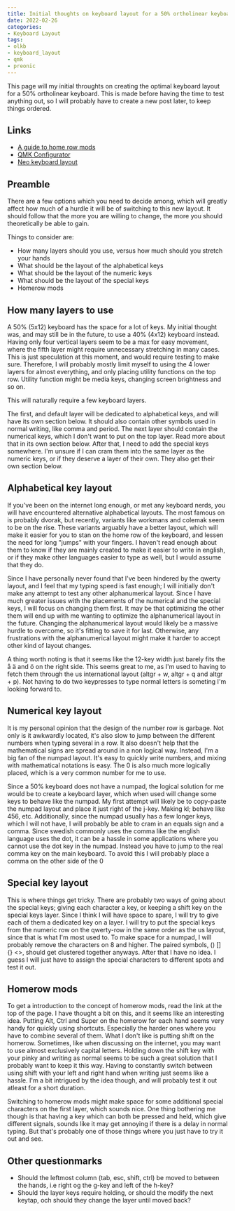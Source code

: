 ```yaml
---
title: Initial thoughts on keyboard layout for a 50% ortholinear keyboard
date: 2022-02-26
categories:
- Keyboard Layout
tags:
- olkb
- keyboard_layout
- qmk
- preonic
---
```

This page will my initial throughts on creating the optimal keyboard layout for a 50% ortholinear keyboard. 
This is made before having the time to test anything out, so I will probably have to create a new post later, to keep things ordered.

## Links
* [A guide to home row mods](https://precondition.github.io/home-row-mods)
* [QMK Configurator](https://config.qmk.fm/)
* [Neo keyboard layout](https://neo-layout.org)

## Preamble
There are a few options which you need to decide among, which will greatly affect how much of a hurdle it will be of switching to this new layout.
It should follow that the more you are willing to change, the more you should theoretically be able to gain.

Things to consider are:
* How many layers should you use, versus how much should you stretch your hands
* What should be the layout of the alphabetical keys
* What should be the layout of the numeric keys
* What should be the layout of the special keys
* Homerow mods

## How many layers to use
A 50% (5x12) keyboard has the space for a lot of keys. My initial thought was, and may still be in the future, to use a 40% (4x12) keyboard instead.
Having only four vertical layers seem to be a max for easy movement, where the fifth layer might require unnecessary stretching in many cases.
This is just speculation at this moment, and would require testing to make sure. Therefore, I will probably mostly limit myself to using the 
4 lower layers for almost everything, and only placing utility functions on the top row. 
Utility function might be media keys, changing screen brightness and so on.

This will naturally require a few keyboard layers.

The first, and default layer will be dedicated to alphabetical keys, and will have its own section below. 
It should also contain other symbols used in normal writing, like comma and period.
The next layer should contain the numerical keys, which I don't want to put on the top layer. Read more about that in its own section below.
After that, I need to add the special keys somewhere. I'm unsure if I can cram them into the same layer as the numeric keys, 
or if they deserve a layer of their own. They also get their own section below.

## Alphabetical key layout
If you've been on the internet long enough, or met any keyboard nerds, you will have encountered alternative alphabetical layouts.
The most famous on is probably dvorak, but recently, variants like workmans and colemak seem to be on the rise.
These variants arguably have a better layout, which will make it easier for you to stan on the home row of the keyboard,
and lessen the need for long "jumps" with your fingers. I haven't read enough about them to know if they are mainly created to make
it easier to write in english, or if they make other languages easier to type as well, but I would assume that they do.

Since I have personally never found that I've been hindered by the qwerty layout, and I feel that my typing speed is fast enough;
I will initially don't make any attempt to test any other alphanumerical layout. 
Since I have much greater issues with the placements of the numerical and the special keys, I will focus on changing them first.
It may be that optimizing the other them will end up with me wanting to optimize the alphanumerical layout in the future.
Changing the alphanumerical layout would likely be a massive hurdle to overcome, so it's fitting to save it for last. 
Otherwise, any frustrations with the alphanumerical layout might make it harder to accept other kind of layout changes.

A thing worth noting is that it seems like the 12-key width just barely fits the å ä and ö on the right side.
This seems great to me, as I'm used to having to fetch them through the us international layout (altgr + w, altgr + q and altgr + p).
Not having to do two keypresses to type normal letters is someting I'm looking forward to.

## Numerical key layout
It is my personal opinion that the design of the number row is garbage. 
Not only is it awkwardly located, it's also slow to jump between the different numbers when typing several in a row.
It also doesn't help that the mathematical signs are spread around in a non logical way.
Instead, I'm a big fan of the numpad layout. It's easy to quickly write numbers, and mixing with mathematical notations is easy.
The 0 is also much more logically placed, which is a very common number for me to use.

Since a 50% keyboard does not have a numpad, the logical solution for me would be to create a keyboard layer, 
which when used will change some keys to behave like the numpad. My first attempt will likely be to copy-paste the numpad layout
and place it just right of the j-key. Making kl; behave like 456, etc. Additionally, since the numpad usually has a few longer keys, 
which I will not have, I will probably be able to cram in an equals sign and a comma. 
Since swedish commonly uses the comma like the english language uses the dot, it can be a hassle in some applications where you cannot use the dot key
in the numpad. Instead you have to jump to the real comma key on the main keyboard. To avoid this I will probably place a comma on the other side of the 0

## Special key layout
This is where things get tricky. There are probably two ways of going about the special keys; giving each character a key, or keeping a shift key on the 
special keys layer. Since I think I will have space to spare, I will try to give each of them a dedicated key on a layer.
I will try to put the special keys from the numeric row on the qwerty-row in the same order as the us layout, since that is what I'm most used to.
To make space for a numpad, I will probably remove the characters on 8 and higher. The paired symbols, () [] {} <>, should get clustered together anyways.
After that I have no idea. I guess I will just have to assign the special characters to different spots and test it out.

## Homerow mods
To get a introduction to the concept of homerow mods, read the link at the top of the page.
I have thought a bit on this, and it seems like an interesting idea. Putting Alt, Ctrl and Super on the homerow for each hand seems very handy
for quickly using shortcuts. Especially the harder ones where you have to combine several of them. What I don't like is putting shift on the homerow.
Sometimes, like when discussing on the internet, you may want to use almost exclusively capital letters. 
Holding down the shift key with your pinky and writing as normal seems to be such a great solution that I probably want to keep it this way.
Having to constantly switch between using shift with your left and right hand when writing just seems like a hassle.
I'm a bit intrigued by the idea though, and will probably test it out atleast for a short duration.

Switching to homerow mods might make space for some additional special characters on the first layer, which sounds nice.
One thing bothering me though is that having a key which can both be pressed and held, which give different signals, sounds like it may get annoying
if there is a delay in normal typing. But that's probably one of those things where you just have to try it out and see.

## Other questionmarks
* Should the leftmost column (tab, esc, shift, ctrl) be moved to between the hands, i.e right og the g-key and left of the h-key?
* Should the layer keys require holding, or should the modify the next keytap, och should they change the layer until moved back?

